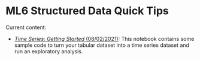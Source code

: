 # ML6 Structured Data Quick Tips

Current content:

- [_Time Series: Getting Started_ (08/02/2021)](2021_02_08_timeseries_getting_started):
This notebook contains some sample code to turn your tabular dataset into a time series dataset and run an exploratory analysis.
